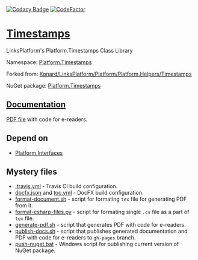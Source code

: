 [![Codacy Badge](https://api.codacy.com/project/badge/Grade/5ac4e6ec489e47ffb7933fae393eb587)](https://app.codacy.com/app/drakonard/Timestamps?utm_source=github.com&utm_medium=referral&utm_content=linksplatform/Timestamps&utm_campaign=Badge_Grade_Dashboard)
[![CodeFactor](https://www.codefactor.io/repository/github/linksplatform/timestamps/badge)](https://www.codefactor.io/repository/github/linksplatform/timestamps)

# [Timestamps](https://github.com/linksplatform/Timestamps)

LinksPlatform's Platform.Timestamps Class Library

Namespace: [Platform.Timestamps](https://linksplatform.github.io/Timestamps/api/Platform.Timestamps.html)

Forked from: [Konard/LinksPlatform/Platform/Platform.Helpers/Timestamps](https://github.com/Konard/LinksPlatform/tree/0c85f236b75e6e3110790008b1a379c03c954501/Platform/Platform.Helpers/Timestamps)

NuGet package: [Platform.Timestamps](https://www.nuget.org/packages/Platform.Timestamps)

## [Documentation](https://linksplatform.github.io/Timestamps/)
[PDF file](https://linksplatform.github.io/Timestamps/Platform.Timestamps.pdf) with code for e-readers.

## Depend on
* [Platform.Interfaces](https://github.com/linksplatform/Interfaces)

## Mystery files
* [.travis.yml](https://github.com/linksplatform/Timestamps/blob/master/.travis.yml) - Travis CI build configuration.
* [docfx.json](https://github.com/linksplatform/Timestamps/blob/master/docfx.json) and [toc.yml](https://github.com/linksplatform/Timestamps/blob/master/toc.yml) - DocFX build configuration.
* [format-document.sh](https://github.com/linksplatform/Timestamps/blob/master/format-document.sh) - script for formating `tex` file for generating PDF from it.
* [format-csharp-files.py](https://github.com/linksplatform/Timestamps/blob/master/format-csharp-files.py) - script for formating single `.cs` file as a part of `tex` file.
* [generate-pdf.sh](https://github.com/linksplatform/Timestamps/blob/master/generate-pdf.sh) - script that generates PDF with code for e-readers.
* [publish-docs.sh](https://github.com/linksplatform/Timestamps/blob/master/publish-docs.sh) - script that publishes generated documentation and PDF with code for e-readers to `gh-pages` branch.
* [push-nuget.bat](https://github.com/linksplatform/Timestamps/blob/master/push-nuget.bat) - Windows script for publishing current version of NuGet package.